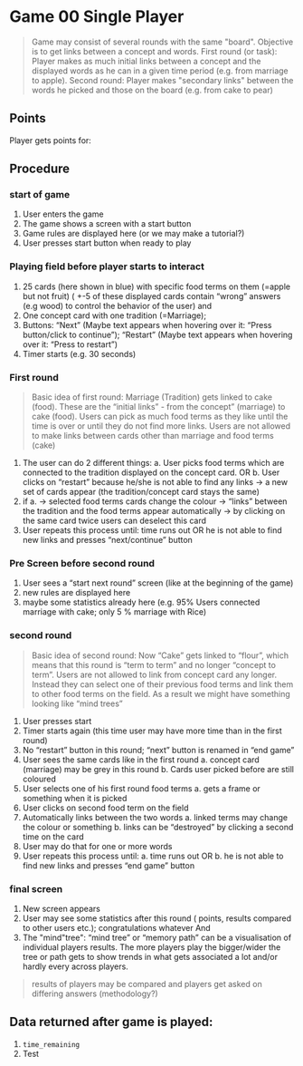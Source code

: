 # Game 00 Single Player

> Game may consist of several rounds with the same "board". Objective is to get links between a concept and words.
First round (or task): Player makes as much initial links between a concept and the displayed words as he can in a given time period (e.g. from marriage to apple).
Second round: Player makes "secondary links" between the words he picked and those on the board (e.g. from cake to pear)


## Points

Player gets points for:

## Procedure

### start of game
1. User enters the game
2. The game shows a screen with a start button
3. Game rules are displayed here (or we may make a tutorial?)
4. User presses start button when ready to play

### Playing field before player starts to interact

1. 25 cards (here shown in blue) with specific food terms on them (=apple but not fruit)
( +-5 of these displayed cards contain “wrong” answers (e.g wood) to control the
 behavior of the user)
and
2. One concept card with one tradition (=Marriage);
3. Buttons: “Next” (Maybe text appears when hovering over it: “Press button/click to continue”); “Restart” (Maybe text appears when hovering over it: “Press to restart”)
4. Timer starts (e.g. 30 seconds)

### First round

>Basic idea of first round: Marriage (Tradition) gets linked to cake (food). These are the “initial links” - from the concept” (marriage) to cake (food). Users can pick as much food terms as they like until the time is over or until they do not find more links. Users are not allowed to make links between cards other than marriage and food terms (cake)

1. The user can do 2 different things:
a. User picks food terms which are connected to the tradition displayed on the concept card.
    OR
b. User clicks on “restart” because he/she is not able to find any links → a new set of cards appear (the tradition/concept card stays the same)
2. if a. → selected food terms cards change the colour
                   → “links” between the tradition and the food terms appear automatically
       → by clicking on the same card twice users can deselect this card
3. User repeats this process until:
time runs out
    OR
he is not able to find new links and presses “next/continue” button

### Pre Screen before second round

1. User sees a “start next round” screen (like at the beginning of the game)
2. new rules are displayed here
3. maybe some statistics already here (e.g. 95% Users connected marriage with cake; only 5 % marriage with Rice)

### second round

>Basic idea of second round: Now “Cake” gets linked to “flour”, which means that this round is “term to term” and no longer “concept to term”. Users are not allowed to link from concept card any longer. Instead they can select one of their previous food terms and link them to other food terms on the field. As a result we might have something looking like “mind trees”

1. User presses start
2. Timer starts again (this time user may have more time than in the first round)
3. No “restart” button in this round; “next” button is renamed in “end game”
4. User sees the same cards like in the first round
a. concept card (marriage) may be grey in this round
b. Cards user picked before are still coloured
5. User selects one of his first round food terms
a. gets a frame or something when it is picked
6. User clicks on second food term on the field
7. Automatically links between the two words
a. linked terms may change the colour or something
b. links can be “destroyed” by clicking a second time on the card
8. User may do that for one or more words
9. User repeats this process until:
a. time runs out
    OR
b. he is not able to find new links and presses “end game” button

### final screen
1. New screen appears
2. User may see some statistics after this round ( points, results compared to other users etc.); congratulations whatever
And
3. The "mind"tree": “mind tree” or “memory path” can be a visualisation of individual players results. The more players play the bigger/wider the tree or path gets to show trends in what gets associated a lot and/or hardly every across players.

> results of players may be compared and players get asked on differing answers (methodology?)

## Data returned after game is played:

1. `time_remaining`
2. Test
